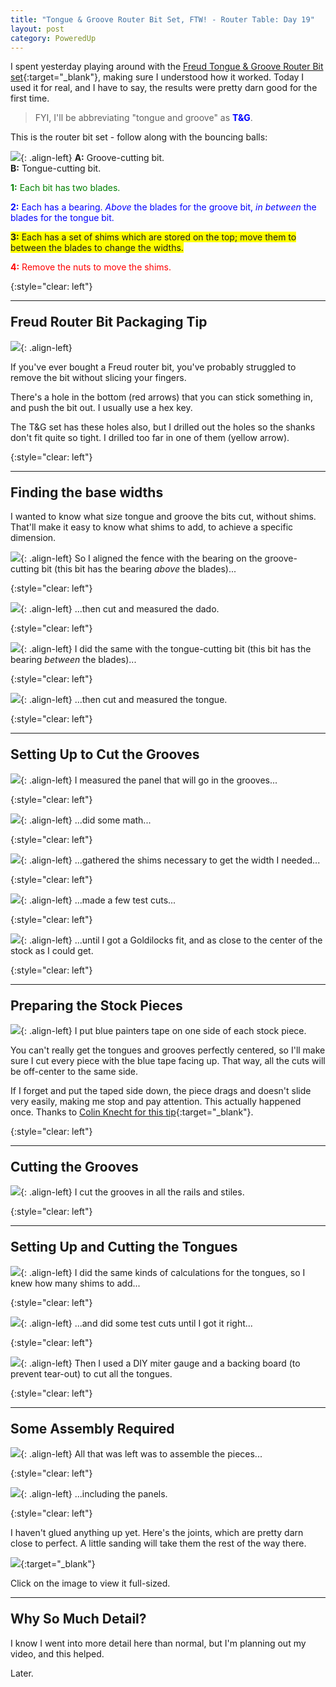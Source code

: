 ```yaml
---
title: "Tongue & Groove Router Bit Set, FTW! - Router Table: Day 19"
layout: post
category: PoweredUp
---
```

I spent yesterday playing around with the [Freud Tongue & Groove Router Bit set](https://amzn.to/2NKgpai){:target="_blank"}, making sure I understood how it worked. Today I used it for real, and I have to say, the results were pretty darn good for the first time.

<style>
  h2 {
    margin-top: 1em !important;
  }
</style>

> FYI, I'll be abbreviating "tongue and groove" as **<span style="color:blue">T&G</span>**.

This is the router bit set - follow along with the bouncing balls:

![](/assets/images-posts/powered-up-2/2019-03-07.1.01.jpg){: .align-left}
**A:** Groove-cutting bit.<br/>
**B:** Tongue-cutting bit.

<span style="color:green">**1:** Each bit has two blades.</span>

<span style="color:blue">**2:** Each has a bearing. *Above* the blades for the groove bit, *in between* the blades for the tongue bit.</span>

<span style="background-color:yellow">**3:** Each has a set of shims which are stored on the top; move them to between the blades to change the widths.</span>

<span style="color:red">**4:** Remove the nuts to move the shims.</span>

{:style="clear: left"}


---

## Freud Router Bit Packaging Tip

![](/assets/images-posts/powered-up-2/2019-03-07.1.02.jpg){: .align-left}

If you've ever bought a Freud router bit, you've probably struggled to remove the bit without slicing your fingers.

There's a hole in the bottom (red arrows) that you can stick something in, and push the bit out. I usually use a hex key.

The T&G set has these holes also, but I drilled out the holes so the shanks don't fit quite so tight. I drilled too far in one of them (yellow arrow).

{:style="clear: left"}

---

## Finding the base widths

I wanted to know what size tongue and groove the bits cut, without shims. That'll make it easy to know what shims to add, to achieve a specific dimension.

![](/assets/images-posts/powered-up-2/2019-03-07.1.03.jpg){: .align-left}
So I aligned the fence with the bearing on the groove-cutting bit (this bit has the bearing *above* the blades)...

{:style="clear: left"}

![](/assets/images-posts/powered-up-2/2019-03-07.1.04.jpg){: .align-left}
...then cut and measured the dado.

{:style="clear: left"}

![](/assets/images-posts/powered-up-2/2019-03-07.1.05.jpg){: .align-left}
I did the same with the tongue-cutting bit (this bit has the bearing *between* the blades)...

{:style="clear: left"}

![](/assets/images-posts/powered-up-2/2019-03-07.1.06.jpg){: .align-left}
...then cut and measured the tongue.

{:style="clear: left"}

---

## Setting Up to Cut the Grooves

![](/assets/images-posts/powered-up-2/2019-03-07.1.07.jpg){: .align-left}
I measured the panel that will go in the grooves...

{:style="clear: left"}

![](/assets/images-posts/powered-up-2/2019-03-07.1.08.jpg){: .align-left}
...did some math...

{:style="clear: left"}

![](/assets/images-posts/powered-up-2/2019-03-07.1.09.jpg){: .align-left}
...gathered the shims necessary to get the width I needed...

{:style="clear: left"}

![](/assets/images-posts/powered-up-2/2019-03-07.1.10.jpg){: .align-left}
...made a few test cuts...

{:style="clear: left"}

![](/assets/images-posts/powered-up-2/2019-03-07.1.11.jpg){: .align-left}
...until I got a Goldilocks fit, and as close to the center of the stock as I could get.

{:style="clear: left"}

---

## Preparing the Stock Pieces

![](/assets/images-posts/powered-up-2/2019-03-07.1.12.jpg){: .align-left}
I put blue painters tape on one side of each stock piece.

You can't really get the tongues and grooves perfectly centered, so I'll make sure I cut every piece with the blue tape facing up. That way, all the cuts will be off-center to the same side.

If I forget and put the taped side down, the piece drags and doesn't slide very easily, making me stop and pay attention. This actually happened once. Thanks to [Colin Knecht for this tip](https://youtu.be/i2lYHvjHG_E){:target="_blank"}.

{:style="clear: left"}

---

## Cutting the Grooves

![](/assets/images-posts/powered-up-2/2019-03-07.1.13.jpg){: .align-left}
I cut the grooves in all the rails and stiles.

{:style="clear: left"}

---

## Setting Up and Cutting the Tongues

![](/assets/images-posts/powered-up-2/2019-03-07.1.14.jpg){: .align-left}
I did the same kinds of calculations for the tongues, so I knew how many shims to add...

{:style="clear: left"}

![](/assets/images-posts/powered-up-2/2019-03-07.1.15.jpg){: .align-left}
...and did some test cuts until I got it right...

{:style="clear: left"}

![](/assets/images-posts/powered-up-2/2019-03-07.1.16.jpg){: .align-left}
Then I used a DIY miter gauge and a backing board (to prevent tear-out) to cut all the tongues.

{:style="clear: left"}

---

## Some Assembly Required

![](/assets/images-posts/powered-up-2/2019-03-07.1.17.jpg){: .align-left}
All that was left was to assemble the pieces...

{:style="clear: left"}

![](/assets/images-posts/powered-up-2/2019-03-07.1.18.jpg){: .align-left}
...including the panels.

{:style="clear: left"}

I haven't glued anything up yet. Here's the joints, which are pretty darn close to perfect. A little sanding will take them the rest of the way there.

[![](/assets/images-posts/powered-up-2/2019-03-07.1.19.jpg)](/assets/images-posts/powered-up-2/2019-03-07.1.19.jpg){:target="_blank"}

Click on the image to view it full-sized.

---

## Why So Much Detail?

I know I went into more detail here than normal, but I'm planning out my video, and this helped.

Later.
